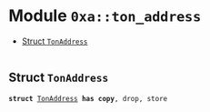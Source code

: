 
<a name="0xa_ton_address"></a>

# Module `0xa::ton_address`



-  [Struct `TonAddress`](#0xa_ton_address_TonAddress)


<pre><code></code></pre>



<a name="0xa_ton_address_TonAddress"></a>

## Struct `TonAddress`



<pre><code><b>struct</b> <a href="ton_address.md#0xa_ton_address_TonAddress">TonAddress</a> <b>has</b> <b>copy</b>, drop, store
</code></pre>
